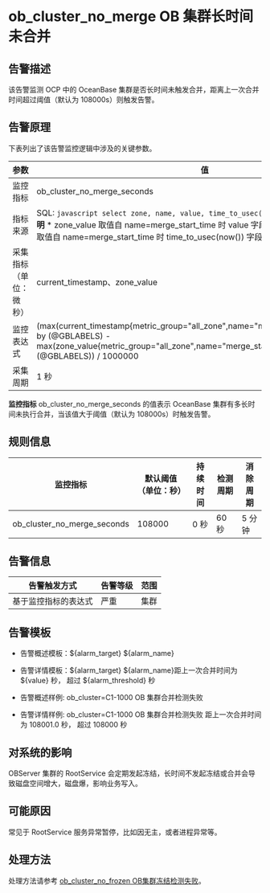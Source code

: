 ob_cluster_no_merge OB 集群长时间未合并 
====================================================



**告警描述** 
-----------------------------

该告警监测 OCP 中的 OceanBase 集群是否长时间未触发合并，距离上一次合并时间超过阈值（默认为 108000s）则触发告警。

告警原理 
-------------------------

下表列出了该告警监控逻辑中涉及的关键参数。


|     参数      |                                                                                                                                                                                       值                                                                                                                                                                                        |
|-------------|--------------------------------------------------------------------------------------------------------------------------------------------------------------------------------------------------------------------------------------------------------------------------------------------------------------------------------------------------------------------------------|
| 监控指标        | ob_cluster_no_merge_seconds                                                                                                                                                                                                                                                                                                                                                    |
| 指标来源        | SQL:  ```javascript select zone, name, value, time_to_usec(now()) from __all_zone; ```  **说明**  * zone_value 取值自 name=merge_start_time 时 value 字段的值。   * current_timestamp 取值自 name=merge_start_time 时 time_to_usec(now()) 字段的值。    |
| 采集指标（单位：微秒） | current_timestamp、zone_value                                                                                                                                                                                                                                                                                                                                                   |
| 监控表达式       | (max(current_timestamp{metric_group="all_zone",name="merge_start_time",@LABELS}) by (@GBLABELS) - max(zone_value{metric_group="all_zone",name="merge_start_time",@LABELS}) by (@GBLABELS)) / 1000000                                                                                                                                                                           |
| 采集周期        | 1 秒                                                                                                                                                                                                                                                                                                                                                                            |



**监控指标** ob_cluster_no_merge_seconds 的值表示 OceanBase 集群有多长时间未执行合并，当该值大于阈值（默认为 108000s）时触发告警。

**规则信息** 
-----------------------------



|            监控指标             | 默认阈值（单位：秒） | 持续时间 | 检测周期 | 消除周期 |
|-----------------------------|------------|------|------|------|
| ob_cluster_no_merge_seconds | 108000     | 0 秒  | 60 秒 | 5 分钟 |



**告警信息** 
-----------------------------



|   告警触发方式   | 告警等级 | 范围 |
|------------|------|----|
| 基于监控指标的表达式 | 严重   | 集群 |



**告警模板** 
-----------------------------

* 告警概述模板：${alarm_target} ${alarm_name}

  

* 告警详情模板：${alarm_target} ${alarm_name}距上一次合并时间为 ${value} 秒， 超过 ${alarm_threshold} 秒

  

* 告警概述样例: ob_cluster=C1-1000 OB 集群合并检测失败

  

* 告警详情样例: ob_cluster=C1-1000 OB 集群合并检测失败 距上一次合并时间为 108001.0 秒， 超过 108000 秒

  




**对系统的影响** 
-------------------------------

OBServer 集群的 RootService 会定期发起冻结，长时间不发起冻结或合并会导致磁盘空间增大，磁盘爆，影响业务写入。

**可能原因** 
-----------------------------

常见于 RootService 服务异常暂停，比如因无主，或者进程异常等。

**处理方法** 
-----------------------------

处理方法请参考 [ob_cluster_no_frozen OB集群冻结检测失败](/zh-CN/4.alarm-reference/2.ob-alert/8.ob_cluster_no_frozen-ob-cluster-is-not-frozen-for-a-long-time.md)。
